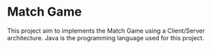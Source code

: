 # Match Game

This project aim to implements the Match Game using a Client/Server architecture. Java is the programming language used for this project.

